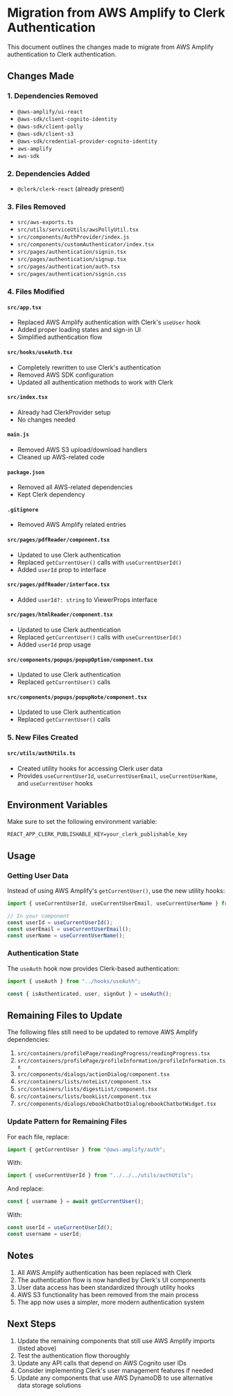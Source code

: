 # Migration from AWS Amplify to Clerk Authentication

This document outlines the changes made to migrate from AWS Amplify authentication to Clerk authentication.

## Changes Made

### 1. Dependencies Removed

- `@aws-amplify/ui-react`
- `@aws-sdk/client-cognito-identity`
- `@aws-sdk/client-polly`
- `@aws-sdk/client-s3`
- `@aws-sdk/credential-provider-cognito-identity`
- `aws-amplify`
- `aws-sdk`

### 2. Dependencies Added

- `@clerk/clerk-react` (already present)

### 3. Files Removed

- `src/aws-exports.ts`
- `src/utils/serviceUtils/awsPollyUtil.tsx`
- `src/components/AuthProvider/index.js`
- `src/components/customAuthenticator/index.tsx`
- `src/pages/authentication/signin.tsx`
- `src/pages/authentication/signup.tsx`
- `src/pages/authentication/auth.tsx`
- `src/pages/authentication/signin.css`

### 4. Files Modified

#### `src/app.tsx`

- Replaced AWS Amplify authentication with Clerk's `useUser` hook
- Added proper loading states and sign-in UI
- Simplified authentication flow

#### `src/hooks/useAuth.tsx`

- Completely rewritten to use Clerk's authentication
- Removed AWS SDK configuration
- Updated all authentication methods to work with Clerk

#### `src/index.tsx`

- Already had ClerkProvider setup
- No changes needed

#### `main.js`

- Removed AWS S3 upload/download handlers
- Cleaned up AWS-related code

#### `package.json`

- Removed all AWS-related dependencies
- Kept Clerk dependency

#### `.gitignore`

- Removed AWS Amplify related entries

#### `src/pages/pdfReader/component.tsx`

- Updated to use Clerk authentication
- Replaced `getCurrentUser()` calls with `useCurrentUserId()`
- Added `userId` prop to interface

#### `src/pages/pdfReader/interface.tsx`

- Added `userId?: string` to ViewerProps interface

#### `src/pages/htmlReader/component.tsx`

- Updated to use Clerk authentication
- Replaced `getCurrentUser()` calls with `useCurrentUserId()`
- Added `userId` prop usage

#### `src/components/popups/popupOption/component.tsx`

- Updated to use Clerk authentication
- Replaced `getCurrentUser()` calls

#### `src/components/popups/popupNote/component.tsx`

- Updated to use Clerk authentication
- Replaced `getCurrentUser()` calls

### 5. New Files Created

#### `src/utils/authUtils.ts`

- Created utility hooks for accessing Clerk user data
- Provides `useCurrentUserId`, `useCurrentUserEmail`, `useCurrentUserName`, and `useCurrentUser` hooks

## Environment Variables

Make sure to set the following environment variable:

```
REACT_APP_CLERK_PUBLISHABLE_KEY=your_clerk_publishable_key
```

## Usage

### Getting User Data

Instead of using AWS Amplify's `getCurrentUser()`, use the new utility hooks:

```typescript
import { useCurrentUserId, useCurrentUserEmail, useCurrentUserName } from "../utils/authUtils";

// In your component
const userId = useCurrentUserId();
const userEmail = useCurrentUserEmail();
const userName = useCurrentUserName();
```

### Authentication State

The `useAuth` hook now provides Clerk-based authentication:

```typescript
import { useAuth } from "../hooks/useAuth";

const { isAuthenticated, user, signOut } = useAuth();
```

## Remaining Files to Update

The following files still need to be updated to remove AWS Amplify dependencies:

1. `src/containers/profilePage/readingProgress/readingProgress.tsx`
2. `src/containers/profilePage/profileInformation/profileInformation.tsx`
3. `src/components/dialogs/actionDialog/component.tsx`
4. `src/containers/lists/noteList/component.tsx`
5. `src/containers/lists/digestList/component.tsx`
6. `src/containers/lists/bookList/component.tsx`
7. `src/components/dialogs/ebookChatbotDialog/ebookChatbotWidget.tsx`

### Update Pattern for Remaining Files

For each file, replace:

```typescript
import { getCurrentUser } from "@aws-amplify/auth";
```

With:

```typescript
import { useCurrentUserId } from "../../../utils/authUtils";
```

And replace:

```typescript
const { username } = await getCurrentUser();
```

With:

```typescript
const userId = useCurrentUserId();
const username = userId;
```

## Notes

1. All AWS Amplify authentication has been replaced with Clerk
2. The authentication flow is now handled by Clerk's UI components
3. User data access has been standardized through utility hooks
4. AWS S3 functionality has been removed from the main process
5. The app now uses a simpler, more modern authentication system

## Next Steps

1. Update the remaining components that still use AWS Amplify imports (listed above)
2. Test the authentication flow thoroughly
3. Update any API calls that depend on AWS Cognito user IDs
4. Consider implementing Clerk's user management features if needed
5. Update any components that use AWS DynamoDB to use alternative data storage solutions
